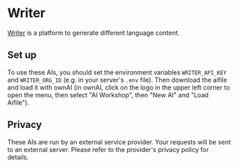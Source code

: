 # Writer

[Writer](https://writer.com/) is a platform to generate different language content.

## Set up

To use these AIs, you should set the environment variables `WRITER_API_KEY` and `WRITER_ORG_ID` (e.g. in your server's `.env` file).
Then download the aifile and load it with ownAI (in ownAI, click on the logo in the upper left corner to open the menu, then select "AI Workshop", then "New AI" and "Load Aifile").

## Privacy

These AIs are run by an external service provider. Your requests will be sent to an external server. Please refer to the provider's privacy policy for details.
